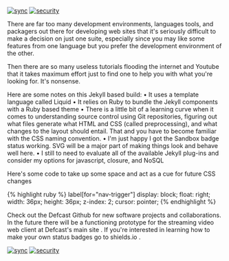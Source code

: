 [![sync](https://img.shields.io/badge/sandbox-synced-blue.svg)][sandbox-status]
[![security](https://hakiri.io/github/jekyll/jekyll/master.svg)][dev-sec]

There are far too many development environments, languages tools, and packagers out there for developing web sites that it's seriously difficult to make a decision on just one suite, especially since you may like some features from one language but you prefer the development environment of the other.

Then there are so many useless tutorials flooding the internet and Youtube that it takes maximum effort just to find one to help you with what you're looking for. It's nonsense.

[sandbox-status]: https://gitHub.com/defcast/devcast
[dev-sec]: https://rubygems.org/gems/jekyll

Here are some notes on this Jekyll based build: • It uses a template language called Liquid • It relies on Ruby to bundle the Jekyll components with a Ruby based theme • There is a little bit of a learning curve when it comes to understanding source control using Git repositories, figuring out what files generate what HTML and CSS (called preprocessing), and what changes to the layout should entail. That and you have to become familiar with the CSS naming convention. • I'm just happy I got the Sandbox badge status working. SVG will be a major part of making things look and behave well here. • I still to need to evaluate all of the available Jekyll plug-ins and consider my options for javascript, closure, and NoSQL

Here's some code to take up some space and act as a cue for future CSS changes

{% highlight ruby %} label[for="nav-trigger"] display: block; float: right; width: 36px; height: 36px; z-index: 2; cursor: pointer; {% endhighlight %}

Check out the Defcast Github for new software projects and collaborations. In the future there will be a functioning prototype for the streaming video web client at Defcast's main site . If you're interested in learning how to make your own status badges go to shields.io .

[![sync](https://img.shields.io/badge/sandbox-synced-blue.svg)][sandbox-status]
[![security](https://hakiri.io/github/jekyll/jekyll/master.svg)][dev-sec]
